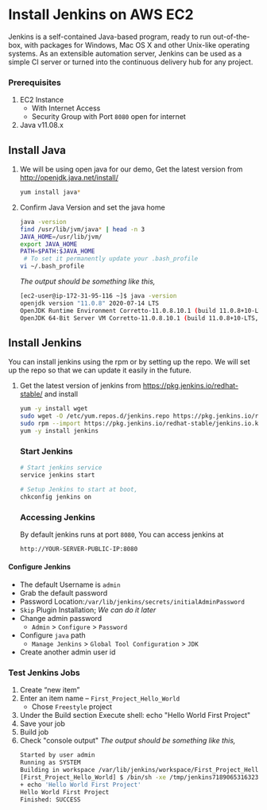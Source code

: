 # Install Jenkins on AWS EC2
Jenkins is a self-contained Java-based program, ready to run out-of-the-box, with packages for Windows, Mac OS X and other Unix-like operating systems. As an extensible automation server, Jenkins can be used as a simple CI server or turned into the continuous delivery hub for any project.


### Prerequisites
1. EC2 Instance 
   - With Internet Access
   - Security Group with Port `8080` open for internet
1. Java v11.08.x

## Install Java
1. We will be using open java for our demo, Get the latest version from http://openjdk.java.net/install/
   ```sh
   yum install java*
   ```

1. Confirm Java Version and set the java home
   ```sh
   java -version
   find /usr/lib/jvm/java* | head -n 3
   JAVA_HOME=/usr/lib/jvm/
   export JAVA_HOME
   PATH=$PATH:$JAVA_HOME
    # To set it permanently update your .bash_profile
   vi ~/.bash_profile
   ```
   _The output should be something like this,_
    ```sh
   [ec2-user@ip-172-31-95-116 ~]$ java -version
   openjdk version "11.0.8" 2020-07-14 LTS
   OpenJDK Runtime Environment Corretto-11.0.8.10.1 (build 11.0.8+10-LTS)
   OpenJDK 64-Bit Server VM Corretto-11.0.8.10.1 (build 11.0.8+10-LTS, mixed mode)
   ```

## Install Jenkins
 You can install jenkins using the rpm or by setting up the repo. We will set up the repo so that we can update it easily in the future.
1. Get the latest version of jenkins from https://pkg.jenkins.io/redhat-stable/ and install
   ```sh
   yum -y install wget
   sudo wget -O /etc/yum.repos.d/jenkins.repo https://pkg.jenkins.io/redhat-stable/jenkins.repo
   sudo rpm --import https://pkg.jenkins.io/redhat-stable/jenkins.io.key
   yum -y install jenkins
   ```

   ### Start Jenkins
   ```sh
   # Start jenkins service
   service jenkins start

   # Setup Jenkins to start at boot,
   chkconfig jenkins on
   ```

   ### Accessing Jenkins
   By default jenkins runs at port `8080`, You can access jenkins at
   ```sh
   http://YOUR-SERVER-PUBLIC-IP:8080
   ```
  #### Configure Jenkins
- The default Username is `admin`
- Grab the default password 
- Password Location:`/var/lib/jenkins/secrets/initialAdminPassword`
- `Skip` Plugin Installation; _We can do it later_
- Change admin password
   - `Admin` > `Configure` > `Password`
- Configure `java` path
  - `Manage Jenkins` > `Global Tool Configuration` > `JDK`  
- Create another admin user id

### Test Jenkins Jobs
1. Create “new item”
1. Enter an item name – `First_Project_Hello_World`
   - Chose `Freestyle` project
1. Under the Build section
	Execute shell: echo "Hello World First Project"
1. Save your job 
1. Build job
1. Check "console output"
   _The output should be something like this,_
    ```sh
    Started by user admin
    Running as SYSTEM
    Building in workspace /var/lib/jenkins/workspace/First_Project_Hello_World
    [First_Project_Hello_World] $ /bin/sh -xe /tmp/jenkins718906531632399163.sh
    + echo 'Hello World First Project'
    Hello World First Project
    Finished: SUCCESS
    ```
